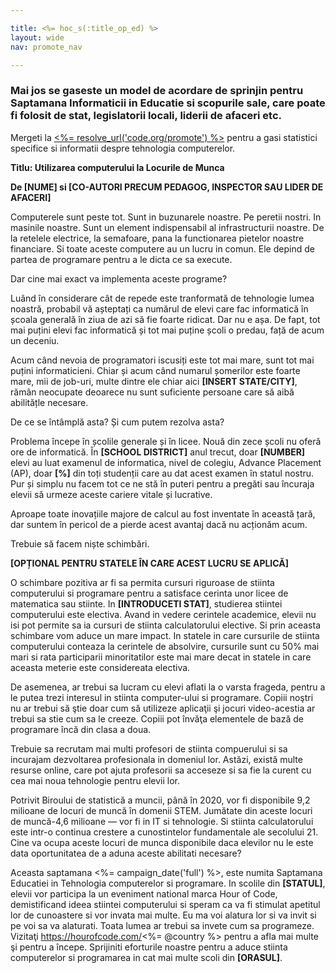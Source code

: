 ```yaml
---

title: <%= hoc_s(:title_op_ed) %>
layout: wide
nav: promote_nav

---
```



### Mai jos se gaseste un model de acordare de sprinjin pentru Saptamana Informaticii in Educatie si scopurile sale, care poate fi folosit de stat, legislatorii locali, liderii de afaceri etc.

  


Mergeti la [<%= resolve_url('code.org/promote') %>](<%= resolve_url('https://code.org/promote') %>) pentru a gasi statistici specifice si informatii despre tehnologia computerelor.

**Titlu: Utilizarea computerului la Locurile de Munca**

**De [NUME] si [CO-AUTORI PRECUM PEDAGOG, INSPECTOR SAU LIDER DE AFACERI]**

Computerele sunt peste tot. Sunt in buzunarele noastre. Pe peretii nostri. In masinile noastre. Sunt un element indispensabil al infrastructurii noastre. De la retelele electrice, la semafoare, pana la functionarea pietelor noastre financiare. Si toate aceste computere au un lucru in comun. Ele depind de partea de programare pentru a le dicta ce sa execute.

Dar cine mai exact va implementa aceste programe?

Luând în considerare cât de repede este tranformată de tehnologie lumea noastră, probabil vă așteptați ca numărul de elevi care fac informatică în școala generală în ziua de azi să fie foarte ridicat. Dar nu e așa. De fapt, tot mai puțini elevi fac informatică și tot mai puține școli o predau, față de acum un deceniu.

Acum când nevoia de programatori iscusiți este tot mai mare, sunt tot mai puțini informaticieni. Chiar și acum când numarul șomerilor este foarte mare, mii de job-uri, multe dintre ele chiar aici **[INSERT STATE/CITY]**, rămân neocupate deoarece nu sunt suficiente persoane care să aibă abilitățle necesare.

De ce se întâmplă asta? Și cum putem rezolva asta?

Problema începe în școlile generale și în licee. Nouă din zece școli nu oferă ore de informatică. În **[SCHOOL DISTRICT]** anul trecut, doar **[NUMBER]** elevi au luat examenul de informatica, nivel de colegiu, Advance Placement (AP), doar **[%]** din toți studenții care au dat acest examen în statul nostru. Pur și simplu nu facem tot ce ne stă în puteri pentru a pregăti sau încuraja elevii să urmeze aceste cariere vitale și lucrative.

Aproape toate inovațiile majore de calcul au fost inventate în această țară, dar suntem în pericol de a pierde acest avantaj dacă nu acționăm acum.

Trebuie să facem niște schimbări.

**[OPȚIONAL PENTRU STATELE ÎN CARE ACEST LUCRU SE APLICĂ]**

O schimbare pozitiva ar fi sa permita cursuri riguroase de stiinta computerului si programare pentru a satisface cerinta unor licee de matematica sau stiinte. In **[INTRODUCETI STAT]**, studierea stiintei computerului este electiva. Avand in vedere cerintele academice, elevii nu isi pot permite sa ia cursuri de stiinta calculatorului elective. Si prin aceasta schimbare vom aduce un mare impact. In statele in care cursurile de stiinta computerului conteaza la cerintele de absolvire, cursurile sunt cu 50% mai mari si rata participarii minoritatilor este mai mare decat in statele in care aceasta meterie este considereata electiva.

De asemenea, ar trebui sa lucram cu elevi aflati la o varsta frageda, pentru a le putea trezi interesul in stiinta computer-ului si programare. Copiii noştri nu ar trebui să ştie doar cum să utilizeze aplicaţii şi jocuri video-acestia ar trebui sa stie cum sa le creeze. Copiii pot învăţa elementele de bază de programare încă din clasa a doua.

Trebuie sa recrutam mai multi profesori de stiinta compuerului si sa incurajam dezvoltarea profesionala in domeniul lor. Astăzi, există multe resurse online, care pot ajuta profesorii sa acceseze si sa fie la curent cu cea mai noua tehnologie pentru elevii lor.

Potrivit Biroului de statistică a muncii, până în 2020, vor fi disponibile 9,2 milioane de locuri de muncă în domenii STEM. Jumătate din aceste locuri de muncă-4,6 milioane — vor fi in IT si tehnologie. Si stiinta calculatorului este intr-o continua crestere a cunostintelor fundamentale ale secolului 21. Cine va ocupa aceste locuri de munca disponibile daca elevilor nu le este data oportunitatea de a aduna aceste abilitati necesare?

Aceasta saptamana <%= campaign_date('full') %>, este numita Saptamana Educatiei in Tehnologia computerelor si programare. In scolile din **[STATUL]**, elevii vor participa la un eveniment national marca Hour of Code, demistificand ideea stiintei computerului si speram ca va fi stimulat apetitul lor de cunoastere si vor invata mai multe. Eu ma voi alatura lor si va invit si pe voi sa va alaturati. Toata lumea ar trebui sa invete cum sa programeze. Vizitaţi https://hourofcode.com/<%= @country %> pentru a afla mai multe şi pentru a începe. Sprijiniti eforturile noastre pentru a aduce stiinta computerelor si programarea in cat mai multe scoli din **[ORASUL]**.

